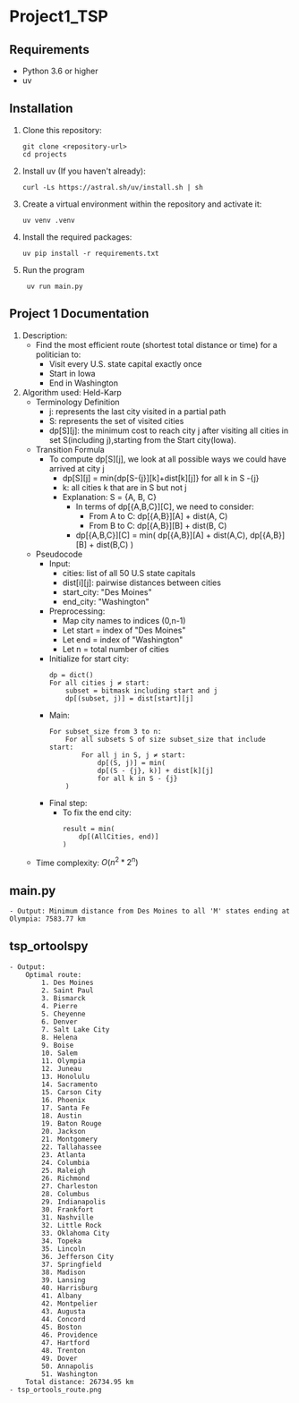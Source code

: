 # Project1_TSP


## Requirements

- Python 3.6 or higher
- uv


## Installation

1. Clone this repository:
   ```
   git clone <repository-url>
   cd projects
   ```

2. Install uv (If you haven't already):
   ```
   curl -Ls https://astral.sh/uv/install.sh | sh
   ```

3. Create a virtual environment within the repository and activate it:
   ```
   uv venv .venv
   ```
   
4. Install the required packages:
   ```
   uv pip install -r requirements.txt
   ```
   
5. Run the program
   ```
    uv run main.py
   ```

## Project 1 Documentation
1. Description:
    - Find the most efficient route (shortest total distance or time) for a politician to:
        - Visit every U.S. state capital exactly once
        - Start in Iowa
        - End in Washington
2. Algorithm used: Held-Karp
    - Terminology Definition
        - j: represents the last city visited in a partial path
        - S: represents the set of visited cities
        - dp[S][j]: the minimum cost to reach city j after visiting all cities in set S(including j),starting from the Start city(Iowa).
    - Transition Formula
        - To compute dp[S][j], we look at all possible ways we could have arrived at city j
            - dp[S][j] = min{dp[S-{j}][k]+dist[k][j]} for all k in S -{j}
            - k: all cities k that are in S but not j
            - Explanation: S = {A, B, C}
                - In terms of dp[{A,B,C}][C], we need to consider:
                    - From A to C: dp[{A,B}][A] + dist(A, C)
                    - From B to C: dp[{A,B}][B] + dist(B, C)
                - dp[{A,B,C}][C] = min(
                            dp[{A,B}][A] + dist(A,C),
                            dp[{A,B}][B] + dist(B,C)
                        )
    - Pseudocode
        - Input:
            - cities: list of all 50 U.S state capitals
            - dist[i][j]: pairwise distances between cities
            - start_city: "Des Moines"
            - end_city: "Washington"
        - Preprocessing:
            - Map city names to indices (0,n-1)
            - Let start = index of "Des Moines"
            - Let end = index of "Washington"
            - Let n = total number of cities
        - Initialize for start city:
            ```
            dp = dict()
            For all cities j ≠ start:
                subset = bitmask including start and j
                dp[(subset, j)] = dist[start][j]
            ```
        - Main:
            ```
            For subset_size from 3 to n:
                For all subsets S of size subset_size that include start:
                    For all j in S, j ≠ start:
                        dp[(S, j)] = min(
                        dp[(S - {j}, k)] + dist[k][j]
                        for all k in S - {j}
                )
            ```
        - Final step:
            - To fix the end city:
                ```
                result = min(
                    dp[(AllCities, end)]
                )
                ```
    - Time complexity: $O(n^2 * 2^n)$

## main.py
    - Output: Minimum distance from Des Moines to all 'M' states ending at Olympia: 7583.77 km

## tsp_ortoolspy
    - Output:
        Optimal route:
            1. Des Moines
            2. Saint Paul
            3. Bismarck
            4. Pierre
            5. Cheyenne
            6. Denver
            7. Salt Lake City
            8. Helena
            9. Boise
            10. Salem
            11. Olympia
            12. Juneau
            13. Honolulu
            14. Sacramento
            15. Carson City
            16. Phoenix
            17. Santa Fe
            18. Austin
            19. Baton Rouge
            20. Jackson
            21. Montgomery
            22. Tallahassee
            23. Atlanta
            24. Columbia
            25. Raleigh
            26. Richmond
            27. Charleston
            28. Columbus
            29. Indianapolis
            30. Frankfort
            31. Nashville
            32. Little Rock
            33. Oklahoma City
            34. Topeka
            35. Lincoln
            36. Jefferson City
            37. Springfield
            38. Madison
            39. Lansing
            40. Harrisburg
            41. Albany
            42. Montpelier
            43. Augusta
            44. Concord
            45. Boston
            46. Providence
            47. Hartford
            48. Trenton
            49. Dover
            50. Annapolis
            51. Washington
        Total distance: 26734.95 km
    - tsp_ortools_route.png

